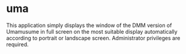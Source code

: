 # uma
This application simply displays the window of the DMM version of Umamusume in full screen on the most suitable display automatically according to portrait or landscape screen. Administrator privileges are required.
